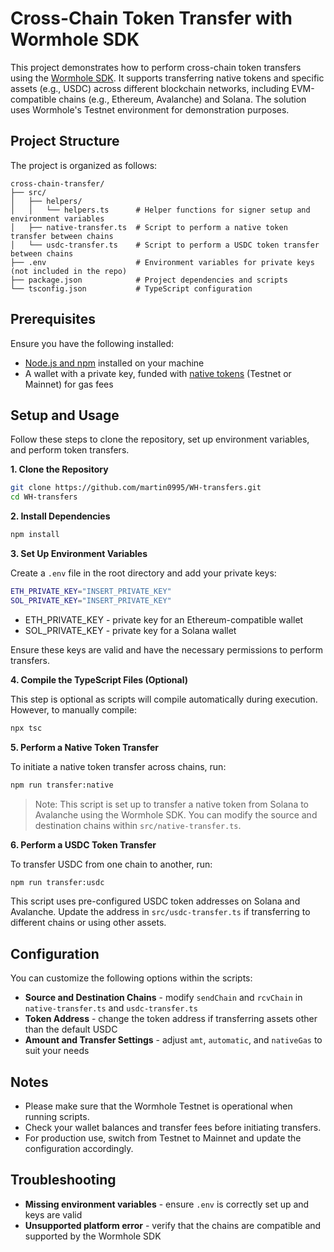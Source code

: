# Cross-Chain Token Transfer with Wormhole SDK

This project demonstrates how to perform cross-chain token transfers using the [Wormhole SDK](https://github.com/wormhole-foundation/wormhole-sdk-ts). It supports transferring native tokens and specific assets (e.g., USDC) across different blockchain networks, including EVM-compatible chains (e.g., Ethereum, Avalanche) and Solana. The solution uses Wormhole's Testnet environment for demonstration purposes.

## Project Structure

The project is organized as follows:

```plaintext
cross-chain-transfer/
├── src/
│   ├── helpers/
│   │   └── helpers.ts      # Helper functions for signer setup and environment variables
│   ├── native-transfer.ts  # Script to perform a native token transfer between chains
│   └── usdc-transfer.ts    # Script to perform a USDC token transfer between chains
├── .env                    # Environment variables for private keys (not included in the repo)
├── package.json            # Project dependencies and scripts
└── tsconfig.json           # TypeScript configuration
```

## Prerequisites

Ensure you have the following installed:

 - [Node.js and npm](https://docs.npmjs.com/downloading-and-installing-node-js-and-npm) installed on your machine
 - A wallet with a private key, funded with [native tokens](https://faucets.chain.link/) (Testnet or Mainnet) for gas fees

## Setup and Usage

Follow these steps to clone the repository, set up environment variables, and perform token transfers.

**1. Clone the Repository**

```bash
git clone https://github.com/martin0995/WH-transfers.git
cd WH-transfers
```

**2. Install Dependencies**

```bash
npm install
```

**3. Set Up Environment Variables**

Create a `.env` file in the root directory and add your private keys:

```bash
ETH_PRIVATE_KEY="INSERT_PRIVATE_KEY"
SOL_PRIVATE_KEY="INSERT_PRIVATE_KEY"
```

 - ETH_PRIVATE_KEY - private key for an Ethereum-compatible wallet
 - SOL_PRIVATE_KEY - private key for a Solana wallet

Ensure these keys are valid and have the necessary permissions to perform transfers.

**4. Compile the TypeScript Files (Optional)**

This step is optional as scripts will compile automatically during execution. However, to manually compile:

```bash
npx tsc
```

**5. Perform a Native Token Transfer**

To initiate a native token transfer across chains, run:

```bash
npm run transfer:native
```

> Note: This script is set up to transfer a native token from Solana to Avalanche using the Wormhole SDK. You can modify the source and destination chains within `src/native-transfer.ts`.

**6. Perform a USDC Token Transfer**

To transfer USDC from one chain to another, run:

```bash
npm run transfer:usdc
```

This script uses pre-configured USDC token addresses on Solana and Avalanche. Update the address in `src/usdc-transfer.ts` if transferring to different chains or using other assets.

## Configuration

You can customize the following options within the scripts:

 - **Source and Destination Chains** - modify `sendChain` and `rcvChain` in `native-transfer.ts` and `usdc-transfer.ts`
 - **Token Address** - change the token address if transferring assets other than the default USDC
 - **Amount and Transfer Settings** - adjust `amt`, `automatic`, and `nativeGas` to suit your needs

## Notes

 - Please make sure that the Wormhole Testnet is operational when running scripts.
 - Check your wallet balances and transfer fees before initiating transfers.
 - For production use, switch from Testnet to Mainnet and update the configuration accordingly.

## Troubleshooting

 - **Missing environment variables** - ensure `.env` is correctly set up and keys are valid
 - **Unsupported platform error** - verify that the chains are compatible and supported by the Wormhole SDK

